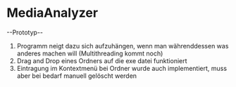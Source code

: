 # MediaAnalyzer
--Prototyp--
1. Programm neigt dazu sich aufzuhängen, wenn man währenddessen was anderes machen will (Multithreading kommt noch)
2. Drag and Drop eines Ordners auf die exe datei funktioniert
3. Eintragung im Kontextmenü bei Ordner wurde auch implementiert, muss aber bei bedarf manuell gelöscht werden
